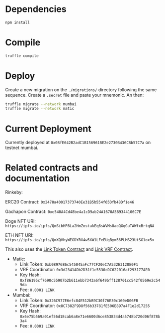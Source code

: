 # Dependencies

```bash
npm install
```

# Compile

```bash
truffle compile
```

# Deploy

Create a new migration on the `./migrations/` directory following the same sequence. Create a `.secret` file and paste your mnemonic. An then:

```bash
truffle migrate --network mumbai
truffle migrate --network matic
```

# Current Deployment

Currently deployed at `0x08fE642B2adC1B156961BE2e2730B436C8b57C7a` on testnet mumbai.

# Related contracts and documentation

Rinkeby:

ERC20 Contract: `0x2478a40017373740Ee31B5b554f65Dfb48Df1e46`

Gachapon Contract: `0xe540A4Cd48be4a1cD9ab24A1670A589344106C7E`

Doge NFT URI: `https://ipfs.io/ipfs/QmSibHP8La2HmZostakEq6sWVMs8aoQGqGuTAWfxBrtqNA`

ETH NFT URI: `https://ipfs.io/ipfs/QmXQVhyWEGDYRX4w5XW1LFeEUgBym56PLMS23UtSG1ox5x`

This also uses the [Link Token Contract](https://docs.chain.link/docs/link-token-contracts/) and [Link VRF Contract](https://docs.chain.link/docs/vrf-contracts/).

* Matic:
  * Link Token: `0xb0897686c545045aFc77CF20eC7A532E3120E0F1`
  * VRF Coordinator: `0x3d2341ADb2D31f1c5530cDC622016af293177AE0`
  * Key Hash: `0xf86195cf7690c55907b2b611ebb7343a6f649bff128701cc542f0569e2c549da`
  * Fee: `0.0001 LINK`
* Mumbai: 
  * Link Token: `0x326C977E6efc84E512bB9C30f76E30c160eD06FB`
  * VRF Coordinator: `0x8C7382F9D8f56b33781fE506E897a4F1e2d17255`
  * Key Hash: `0x6e75b569a01ef56d18cab6a8e71e6600d6ce853834d4a5748b720d06f878b3a4`
  * Fee: `0.0001 LINK`